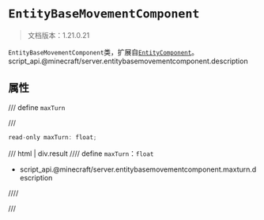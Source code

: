 # `EntityBaseMovementComponent`

> 文档版本：1.21.0.21

`EntityBaseMovementComponent`类，扩展自[`EntityComponent`](./entitycomponent.md)。script_api.@minecraft/server.entitybasemovementcomponent.description

## 属性

/// define
`maxTurn`


///

```js
read-only maxTurn: float;
```

/// html | div.result
//// define
`maxTurn`：`float`

- script_api.@minecraft/server.entitybasemovementcomponent.maxturn.description


////

///

